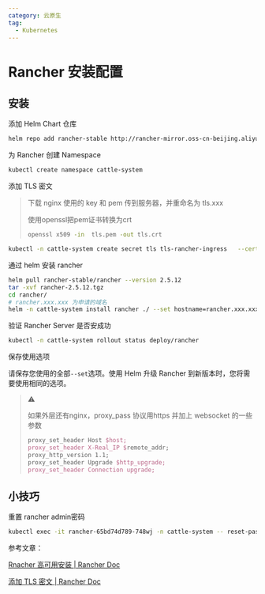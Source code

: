 ```yaml
---
category: 云原生
tag:
  - Kubernetes
---
```


# Rancher 安装配置

## 安装

添加 Helm Chart 仓库

```bash
helm repo add rancher-stable http://rancher-mirror.oss-cn-beijing.aliyuncs.com/server-charts/stable
```

为 Rancher 创建 Namespace

```bash
kubectl create namespace cattle-system
```

添加 TLS 密文

> 下载 nginx 使用的 key 和 pem 传到服务器，并重命名为 tls.xxx
>
> 使用openssl把pem证书转换为crt
>
> ```bash
> openssl x509 -in  tls.pem -out tls.crt
> ```

```bash
kubectl -n cattle-system create secret tls tls-rancher-ingress   --cert=tls.crt   --key=tls.key
```

通过 helm 安装 rancher

```bash
helm pull rancher-stable/rancher --version 2.5.12
tar -xvf rancher-2.5.12.tgz
cd rancher/
# rancher.xxx.xxx 为申请的域名
helm -n cattle-system install rancher ./ --set hostname=rancher.xxx.xxx --set replicas=3 --set ingress.tls.source=secret
```

验证 Rancher Server 是否安成功

```bash
kubectl -n cattle-system rollout status deploy/rancher
```

保存使用选项

请保存您使用的全部`--set`选项。使用 Helm 升级 Rancher 到新版本时，您将需要使用相同的选项。

> :warning:
>
> 如果外层还有nginx，proxy_pass 协议用https
> 并加上 websocket 的一些参数
>
> ```tex
> proxy_set_header Host $host;
> proxy_set_header X-Real_IP $remote_addr;
> proxy_http_version 1.1;
> proxy_set_header Upgrade $http_upgrade;
> proxy_set_header Connection upgrade;
> ```

## 小技巧

重置 rancher admin密码

```bash
kubectl exec -it rancher-65bd74d789-748wj -n cattle-system -- reset-password
```

参考文章：

[Rnacher 高可用安装 | Rancher Doc](http://docs.rancher.cn/docs/rancher2/installation/install-rancher-on-k8s/_index)

[添加 TLS 密文 | Rancher Doc ](http://docs.rancher.cn/docs/rancher2.5/installation/resources/tls-secrets/_index/)

